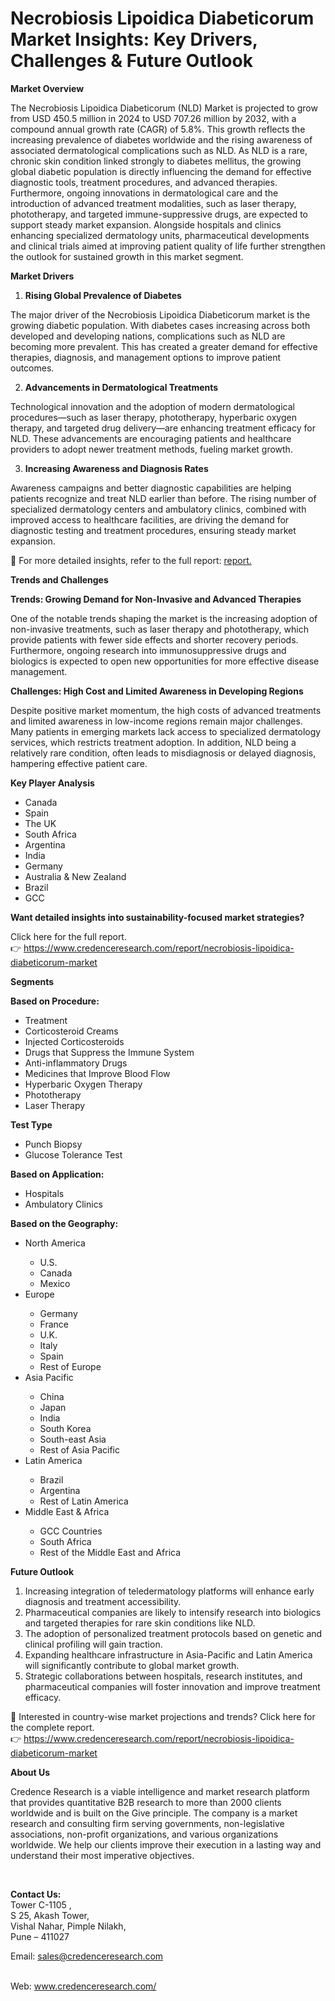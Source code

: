 # Necrobiosis Lipoidica Diabeticorum Market Insights: Key Drivers, Challenges & Future Outlook


<p><strong>Market Overview</strong></p>
<p>The Necrobiosis Lipoidica Diabeticorum (NLD) Market is projected to grow from USD 450.5 million in 2024 to USD 707.26 million by 2032, with a compound annual growth rate (CAGR) of 5.8%. This growth reflects the increasing prevalence of diabetes worldwide and the rising awareness of associated dermatological complications such as NLD. As NLD is a rare, chronic skin condition linked strongly to diabetes mellitus, the growing global diabetic population is directly influencing the demand for effective diagnostic tools, treatment procedures, and advanced therapies. Furthermore, ongoing innovations in dermatological care and the introduction of advanced treatment modalities, such as laser therapy, phototherapy, and targeted immune-suppressive drugs, are expected to support steady market expansion. Alongside hospitals and clinics enhancing specialized dermatology units, pharmaceutical developments and clinical trials aimed at improving patient quality of life further strengthen the outlook for sustained growth in this market segment.</p>
<p><strong>Market Drivers</strong></p>
<ol>
<li><strong> Rising Global Prevalence of Diabetes</strong></li>
</ol>
<p>The major driver of the Necrobiosis Lipoidica Diabeticorum market is the growing diabetic population. With diabetes cases increasing across both developed and developing nations, complications such as NLD are becoming more prevalent. This has created a greater demand for effective therapies, diagnosis, and management options to improve patient outcomes.</p>
<ol start="2">
<li><strong> Advancements in Dermatological Treatments</strong></li>
</ol>
<p>Technological innovation and the adoption of modern dermatological procedures&mdash;such as laser therapy, phototherapy, hyperbaric oxygen therapy, and targeted drug delivery&mdash;are enhancing treatment efficacy for NLD. These advancements are encouraging patients and healthcare providers to adopt newer treatment methods, fueling market growth.</p>
<ol start="3">
<li><strong> Increasing Awareness and Diagnosis Rates</strong></li>
</ol>
<p>Awareness campaigns and better diagnostic capabilities are helping patients recognize and treat NLD earlier than before. The rising number of specialized dermatology centers and ambulatory clinics, combined with improved access to healthcare facilities, are driving the demand for diagnostic testing and treatment procedures, ensuring steady market expansion.</p>
<p>📌 For more detailed insights, refer to the full report: <a href="https://www.credenceresearch.com/report/necrobiosis-lipoidica-diabeticorum-market">report.</a></p>
<p><strong>Trends and Challenges</strong></p>
<p><strong>Trends: Growing Demand for Non-Invasive and Advanced Therapies</strong></p>
<p>One of the notable trends shaping the market is the increasing adoption of non-invasive treatments, such as laser therapy and phototherapy, which provide patients with fewer side effects and shorter recovery periods. Furthermore, ongoing research into immunosuppressive drugs and biologics is expected to open new opportunities for more effective disease management.</p>
<p><strong>Challenges: High Cost and Limited Awareness in Developing Regions</strong></p>
<p>Despite positive market momentum, the high costs of advanced treatments and limited awareness in low-income regions remain major challenges. Many patients in emerging markets lack access to specialized dermatology services, which restricts treatment adoption. In addition, NLD being a relatively rare condition, often leads to misdiagnosis or delayed diagnosis, hampering effective patient care.</p>
<p><strong>Key Player Analysis</strong></p>
<ul>
<li>Canada</li>
<li>Spain</li>
<li>The UK</li>
<li>South Africa</li>
<li>Argentina</li>
<li>India</li>
<li>Germany</li>
<li>Australia &amp; New Zealand</li>
<li>Brazil</li>
<li>GCC</li>
</ul>
<p><strong>Want detailed insights into sustainability-focused market strategies?</strong></p>
<p>Click here for the full report.<br /> 👉 <a href="https://www.credenceresearch.com/report/necrobiosis-lipoidica-diabeticorum-market">https://www.credenceresearch.com/report/necrobiosis-lipoidica-diabeticorum-market</a></p>
<p><strong>Segments</strong></p>
<p><strong>Based on Procedure:</strong></p>
<ul>
<li>Treatment</li>
<li>Corticosteroid Creams</li>
<li>Injected Corticosteroids</li>
<li>Drugs that Suppress the Immune System</li>
<li>Anti-inflammatory Drugs</li>
<li>Medicines that Improve Blood Flow</li>
<li>Hyperbaric Oxygen Therapy</li>
<li>Phototherapy</li>
<li>Laser Therapy</li>
</ul>
<p><strong>Test Type</strong></p>
<ul>
<li>Punch Biopsy</li>
<li>Glucose Tolerance Test</li>
</ul>
<p><strong>Based on Application:</strong></p>
<ul>
<li>Hospitals</li>
<li>Ambulatory Clinics</li>
</ul>
<p><strong>Based on the Geography:</strong></p>
<ul>
<li>North America</li>
<ul>
<li>U.S.</li>
<li>Canada</li>
<li>Mexico</li>
</ul>
<li>Europe</li>
<ul>
<li>Germany</li>
<li>France</li>
<li>U.K.</li>
<li>Italy</li>
<li>Spain</li>
<li>Rest of Europe</li>
</ul>
<li>Asia Pacific</li>
<ul>
<li>China</li>
<li>Japan</li>
<li>India</li>
<li>South Korea</li>
<li>South-east Asia</li>
<li>Rest of Asia Pacific</li>
</ul>
<li>Latin America</li>
<ul>
<li>Brazil</li>
<li>Argentina</li>
<li>Rest of Latin America</li>
</ul>
<li>Middle East &amp; Africa</li>
<ul>
<li>GCC Countries</li>
<li>South Africa</li>
<li>Rest of the Middle East and Africa</li>
</ul>
</ul>
<p><strong>Future Outlook</strong></p>
<ol>
<li>Increasing integration of teledermatology platforms will enhance early diagnosis and treatment accessibility.</li>
<li>Pharmaceutical companies are likely to intensify research into biologics and targeted therapies for rare skin conditions like NLD.</li>
<li>The adoption of personalized treatment protocols based on genetic and clinical profiling will gain traction.</li>
<li>Expanding healthcare infrastructure in Asia-Pacific and Latin America will significantly contribute to global market growth.</li>
<li>Strategic collaborations between hospitals, research institutes, and pharmaceutical companies will foster innovation and improve treatment efficacy.</li>
</ol>
<p>📌 Interested in country-wise market projections and trends? Click here for the complete report.<br /> 👉 <a href="https://www.credenceresearch.com/report/necrobiosis-lipoidica-diabeticorum-market">https://www.credenceresearch.com/report/necrobiosis-lipoidica-diabeticorum-market</a></p>
<p><strong>About Us</strong></p>
<p>Credence Research is a viable intelligence and market research platform that provides quantitative B2B research to more than 2000 clients worldwide and is built on the Give principle. The company is a market research and consulting firm serving governments, non-legislative associations, non-profit organizations, and various organizations worldwide. We help our clients improve their execution in a lasting way and understand their most imperative objectives.</p>
<p><strong>&nbsp;</strong></p>
<p><strong>Contact Us:</strong><br /> Tower C-1105 ,<br /> S 25, Akash Tower,<br /> Vishal Nahar, Pimple Nilakh,<br /> Pune &ndash; 411027</p>
<p>Email: <a href="mailto:sales@credenceresearch.com">sales@credenceresearch.com</a></p>
<p><br /> Web: <a href="http://www.credenceresearch.com/">www.credenceresearch.com/</a></p>
